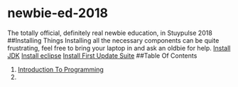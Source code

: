 # newbie-ed-2018
The totally official, definitely real newbie education, in Stuypulse 2018
##Installing Things
Installing all the necessary components can be quite frustrating, feel free to bring your laptop in and ask an oldbie for help.
[Install JDK](http://www.oracle.com/technetwork/java/javase/downloads/jdk8-downloads-2133151.html)
[Install eclipse](https://wpilib.screenstepslive.com/s/currentCS/m/getting_started/l/599679-installing-eclipse-c-java)
[Install First Update Suite](https://wpilib.screenstepslive.com/s/currentCS/m/getting_started/l/599670-installing-the-frc-update-suite-all-languages)
##Table Of Contents
1. [Introduction To Programming](https://www.youtube.com/watch?v=dQw4w9WgXcQ)
2.
